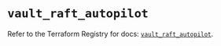 # `vault_raft_autopilot`

Refer to the Terraform Registry for docs: [`vault_raft_autopilot`](https://registry.terraform.io/providers/hashicorp/vault/4.2.0/docs/resources/raft_autopilot).
